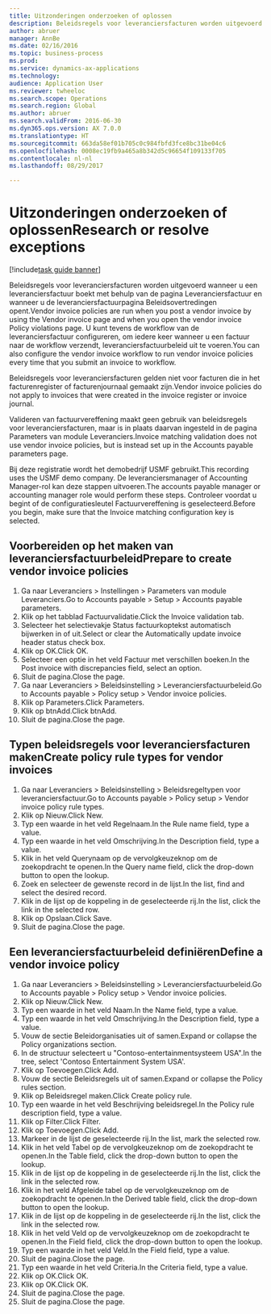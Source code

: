 ```yaml
--- 
title: Uitzonderingen onderzoeken of oplossen
description: Beleidsregels voor leveranciersfacturen worden uitgevoerd wanneer u een leveranciersfactuur boekt met behulp van de pagina Leveranciersfactuur en wanneer u de leveranciersfactuurpagina Beleidsovertredingen opent.
author: abruer
manager: AnnBe
ms.date: 02/16/2016
ms.topic: business-process
ms.prod: 
ms.service: dynamics-ax-applications
ms.technology: 
audience: Application User
ms.reviewer: twheeloc
ms.search.scope: Operations
ms.search.region: Global
ms.author: abruer
ms.search.validFrom: 2016-06-30
ms.dyn365.ops.version: AX 7.0.0
ms.translationtype: HT
ms.sourcegitcommit: 663da58ef01b705c0c984fbfd3fce8bc31be04c6
ms.openlocfilehash: 0008ec19fb9a465a8b342d5c96654f109133f705
ms.contentlocale: nl-nl
ms.lasthandoff: 08/29/2017

---
```

# <a name="research-or-resolve-exceptions"></a><span data-ttu-id="ffd4e-103">Uitzonderingen onderzoeken of oplossen</span><span class="sxs-lookup"><span data-stu-id="ffd4e-103">Research or resolve exceptions</span></span>

[!include[task guide banner](../../includes/task-guide-banner.md)]

<span data-ttu-id="ffd4e-104">Beleidsregels voor leveranciersfacturen worden uitgevoerd wanneer u een leveranciersfactuur boekt met behulp van de pagina Leveranciersfactuur en wanneer u de leveranciersfactuurpagina Beleidsovertredingen opent.</span><span class="sxs-lookup"><span data-stu-id="ffd4e-104">Vendor invoice policies are run when you post a vendor invoice by using the Vendor invoice page and when you open the vendor invoice Policy violations page.</span></span> <span data-ttu-id="ffd4e-105">U kunt tevens de workflow van de leveranciersfactuur configureren, om iedere keer wanneer u een factuur naar de workflow verzendt, leveranciersfactuurbeleid uit te voeren.</span><span class="sxs-lookup"><span data-stu-id="ffd4e-105">You can also configure the vendor invoice workflow to run vendor invoice policies every time that you submit an invoice to workflow.</span></span> 

<span data-ttu-id="ffd4e-106">Beleidsregels voor leveranciersfacturen gelden niet voor facturen die in het facturenregister of facturenjournaal gemaakt zijn.</span><span class="sxs-lookup"><span data-stu-id="ffd4e-106">Vendor invoice policies do not apply to invoices that were created in the invoice register or invoice journal.</span></span> 

<span data-ttu-id="ffd4e-107">Valideren van factuurvereffening maakt geen gebruik van beleidsregels voor leveranciersfacturen, maar is in plaats daarvan ingesteld in de pagina Parameters van module Leveranciers.</span><span class="sxs-lookup"><span data-stu-id="ffd4e-107">Invoice matching validation does not use vendor invoice policies, but is instead set up in the Accounts payable parameters page.</span></span>

<span data-ttu-id="ffd4e-108">Bij deze registratie wordt het demobedrijf USMF gebruikt.</span><span class="sxs-lookup"><span data-stu-id="ffd4e-108">This recording uses the USMF demo company.</span></span> <span data-ttu-id="ffd4e-109">De leveranciersmanager of Accounting Manager-rol kan deze stappen uitvoeren.</span><span class="sxs-lookup"><span data-stu-id="ffd4e-109">The accounts payable manager or accounting manager role would perform these steps.</span></span> <span data-ttu-id="ffd4e-110">Controleer voordat u begint of de configuratiesleutel Factuurvereffening is geselecteerd.</span><span class="sxs-lookup"><span data-stu-id="ffd4e-110">Before you begin, make sure that the Invoice matching configuration key is selected.</span></span>


## <a name="prepare-to-create-vendor-invoice-policies"></a><span data-ttu-id="ffd4e-111">Voorbereiden op het maken van leveranciersfactuurbeleid</span><span class="sxs-lookup"><span data-stu-id="ffd4e-111">Prepare to create vendor invoice policies</span></span>
1. <span data-ttu-id="ffd4e-112">Ga naar Leveranciers > Instellingen > Parameters van module Leveranciers.</span><span class="sxs-lookup"><span data-stu-id="ffd4e-112">Go to Accounts payable > Setup > Accounts payable parameters.</span></span>
2. <span data-ttu-id="ffd4e-113">Klik op het tabblad Factuurvalidatie.</span><span class="sxs-lookup"><span data-stu-id="ffd4e-113">Click the Invoice validation tab.</span></span>
3. <span data-ttu-id="ffd4e-114">Selecteer het selectievakje Status factuurkoptekst automatisch bijwerken in of uit.</span><span class="sxs-lookup"><span data-stu-id="ffd4e-114">Select or clear the Automatically update invoice header status check box.</span></span>
4. <span data-ttu-id="ffd4e-115">Klik op OK.</span><span class="sxs-lookup"><span data-stu-id="ffd4e-115">Click OK.</span></span>
5. <span data-ttu-id="ffd4e-116">Selecteer een optie in het veld Factuur met verschillen boeken.</span><span class="sxs-lookup"><span data-stu-id="ffd4e-116">In the Post invoice with discrepancies field, select an option.</span></span>
6. <span data-ttu-id="ffd4e-117">Sluit de pagina.</span><span class="sxs-lookup"><span data-stu-id="ffd4e-117">Close the page.</span></span>
7. <span data-ttu-id="ffd4e-118">Ga naar Leveranciers > Beleidsinstelling > Leveranciersfactuurbeleid.</span><span class="sxs-lookup"><span data-stu-id="ffd4e-118">Go to Accounts payable > Policy setup > Vendor invoice policies.</span></span>
8. <span data-ttu-id="ffd4e-119">Klik op Parameters.</span><span class="sxs-lookup"><span data-stu-id="ffd4e-119">Click Parameters.</span></span>
9. <span data-ttu-id="ffd4e-120">Klik op btnAdd.</span><span class="sxs-lookup"><span data-stu-id="ffd4e-120">Click btnAdd.</span></span>
10. <span data-ttu-id="ffd4e-121">Sluit de pagina.</span><span class="sxs-lookup"><span data-stu-id="ffd4e-121">Close the page.</span></span>

## <a name="create-policy-rule-types-for-vendor-invoices"></a><span data-ttu-id="ffd4e-122">Typen beleidsregels voor leveranciersfacturen maken</span><span class="sxs-lookup"><span data-stu-id="ffd4e-122">Create policy rule types for vendor invoices</span></span>
1. <span data-ttu-id="ffd4e-123">Ga naar Leveranciers > Beleidsinstelling > Beleidsregeltypen voor leveranciersfactuur.</span><span class="sxs-lookup"><span data-stu-id="ffd4e-123">Go to Accounts payable > Policy setup > Vendor invoice policy rule types.</span></span>
2. <span data-ttu-id="ffd4e-124">Klik op Nieuw.</span><span class="sxs-lookup"><span data-stu-id="ffd4e-124">Click New.</span></span>
3. <span data-ttu-id="ffd4e-125">Typ een waarde in het veld Regelnaam.</span><span class="sxs-lookup"><span data-stu-id="ffd4e-125">In the Rule name field, type a value.</span></span>
4. <span data-ttu-id="ffd4e-126">Typ een waarde in het veld Omschrijving.</span><span class="sxs-lookup"><span data-stu-id="ffd4e-126">In the Description field, type a value.</span></span>
5. <span data-ttu-id="ffd4e-127">Klik in het veld Querynaam op de vervolgkeuzeknop om de zoekopdracht te openen.</span><span class="sxs-lookup"><span data-stu-id="ffd4e-127">In the Query name field, click the drop-down button to open the lookup.</span></span>
6. <span data-ttu-id="ffd4e-128">Zoek en selecteer de gewenste record in de lijst.</span><span class="sxs-lookup"><span data-stu-id="ffd4e-128">In the list, find and select the desired record.</span></span>
7. <span data-ttu-id="ffd4e-129">Klik in de lijst op de koppeling in de geselecteerde rij.</span><span class="sxs-lookup"><span data-stu-id="ffd4e-129">In the list, click the link in the selected row.</span></span>
8. <span data-ttu-id="ffd4e-130">Klik op Opslaan.</span><span class="sxs-lookup"><span data-stu-id="ffd4e-130">Click Save.</span></span>
9. <span data-ttu-id="ffd4e-131">Sluit de pagina.</span><span class="sxs-lookup"><span data-stu-id="ffd4e-131">Close the page.</span></span>

## <a name="define-a-vendor-invoice-policy"></a><span data-ttu-id="ffd4e-132">Een leveranciersfactuurbeleid definiëren</span><span class="sxs-lookup"><span data-stu-id="ffd4e-132">Define a vendor invoice policy</span></span>
1. <span data-ttu-id="ffd4e-133">Ga naar Leveranciers > Beleidsinstelling > Leveranciersfactuurbeleid.</span><span class="sxs-lookup"><span data-stu-id="ffd4e-133">Go to Accounts payable > Policy setup > Vendor invoice policies.</span></span>
2. <span data-ttu-id="ffd4e-134">Klik op Nieuw.</span><span class="sxs-lookup"><span data-stu-id="ffd4e-134">Click New.</span></span>
3. <span data-ttu-id="ffd4e-135">Typ een waarde in het veld Naam.</span><span class="sxs-lookup"><span data-stu-id="ffd4e-135">In the Name field, type a value.</span></span>
4. <span data-ttu-id="ffd4e-136">Typ een waarde in het veld Omschrijving.</span><span class="sxs-lookup"><span data-stu-id="ffd4e-136">In the Description field, type a value.</span></span>
5. <span data-ttu-id="ffd4e-137">Vouw de sectie Beleidorganisaties uit of samen.</span><span class="sxs-lookup"><span data-stu-id="ffd4e-137">Expand or collapse the Policy organizations section.</span></span>
6. <span data-ttu-id="ffd4e-138">In de structuur selecteert u "Contoso-entertainmentsysteem USA".</span><span class="sxs-lookup"><span data-stu-id="ffd4e-138">In the tree, select 'Contoso Entertainment System USA'.</span></span>
7. <span data-ttu-id="ffd4e-139">Klik op Toevoegen.</span><span class="sxs-lookup"><span data-stu-id="ffd4e-139">Click Add.</span></span>
8. <span data-ttu-id="ffd4e-140">Vouw de sectie Beleidsregels uit of samen.</span><span class="sxs-lookup"><span data-stu-id="ffd4e-140">Expand or collapse the Policy rules section.</span></span>
9. <span data-ttu-id="ffd4e-141">Klik op Beleidsregel maken.</span><span class="sxs-lookup"><span data-stu-id="ffd4e-141">Click Create policy rule.</span></span>
10. <span data-ttu-id="ffd4e-142">Typ een waarde in het veld Beschrijving beleidsregel.</span><span class="sxs-lookup"><span data-stu-id="ffd4e-142">In the Policy rule description field, type a value.</span></span>
11. <span data-ttu-id="ffd4e-143">Klik op Filter.</span><span class="sxs-lookup"><span data-stu-id="ffd4e-143">Click Filter.</span></span>
12. <span data-ttu-id="ffd4e-144">Klik op Toevoegen.</span><span class="sxs-lookup"><span data-stu-id="ffd4e-144">Click Add.</span></span>
13. <span data-ttu-id="ffd4e-145">Markeer in de lijst de geselecteerde rij.</span><span class="sxs-lookup"><span data-stu-id="ffd4e-145">In the list, mark the selected row.</span></span>
14. <span data-ttu-id="ffd4e-146">Klik in het veld Tabel op de vervolgkeuzeknop om de zoekopdracht te openen.</span><span class="sxs-lookup"><span data-stu-id="ffd4e-146">In the Table field, click the drop-down button to open the lookup.</span></span>
15. <span data-ttu-id="ffd4e-147">Klik in de lijst op de koppeling in de geselecteerde rij.</span><span class="sxs-lookup"><span data-stu-id="ffd4e-147">In the list, click the link in the selected row.</span></span>
16. <span data-ttu-id="ffd4e-148">Klik in het veld Afgeleide tabel op de vervolgkeuzeknop om de zoekopdracht te openen.</span><span class="sxs-lookup"><span data-stu-id="ffd4e-148">In the Derived table field, click the drop-down button to open the lookup.</span></span>
17. <span data-ttu-id="ffd4e-149">Klik in de lijst op de koppeling in de geselecteerde rij.</span><span class="sxs-lookup"><span data-stu-id="ffd4e-149">In the list, click the link in the selected row.</span></span>
18. <span data-ttu-id="ffd4e-150">Klik in het veld Veld op de vervolgkeuzeknop om de zoekopdracht te openen.</span><span class="sxs-lookup"><span data-stu-id="ffd4e-150">In the Field field, click the drop-down button to open the lookup.</span></span>
19. <span data-ttu-id="ffd4e-151">Typ een waarde in het veld Veld.</span><span class="sxs-lookup"><span data-stu-id="ffd4e-151">In the Field field, type a value.</span></span>
20. <span data-ttu-id="ffd4e-152">Sluit de pagina.</span><span class="sxs-lookup"><span data-stu-id="ffd4e-152">Close the page.</span></span>
21. <span data-ttu-id="ffd4e-153">Typ een waarde in het veld Criteria.</span><span class="sxs-lookup"><span data-stu-id="ffd4e-153">In the Criteria field, type a value.</span></span>
22. <span data-ttu-id="ffd4e-154">Klik op OK.</span><span class="sxs-lookup"><span data-stu-id="ffd4e-154">Click OK.</span></span>
23. <span data-ttu-id="ffd4e-155">Klik op OK.</span><span class="sxs-lookup"><span data-stu-id="ffd4e-155">Click OK.</span></span>
24. <span data-ttu-id="ffd4e-156">Sluit de pagina.</span><span class="sxs-lookup"><span data-stu-id="ffd4e-156">Close the page.</span></span>
25. <span data-ttu-id="ffd4e-157">Sluit de pagina.</span><span class="sxs-lookup"><span data-stu-id="ffd4e-157">Close the page.</span></span>


